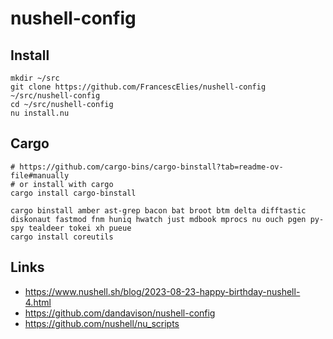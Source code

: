 # nushell-config

## Install
```
mkdir ~/src
git clone https://github.com/FrancescElies/nushell-config ~/src/nushell-config
cd ~/src/nushell-config
nu install.nu
```
## Cargo  

    # https://github.com/cargo-bins/cargo-binstall?tab=readme-ov-file#manually
    # or install with cargo
    cargo install cargo-binstall

    cargo binstall amber ast-grep bacon bat broot btm delta difftastic diskonaut fastmod fnm huniq hwatch just mdbook mprocs nu ouch pgen py-spy tealdeer tokei xh pueue 
    cargo install coreutils

## Links
- https://www.nushell.sh/blog/2023-08-23-happy-birthday-nushell-4.html
- https://github.com/dandavison/nushell-config
- https://github.com/nushell/nu_scripts

